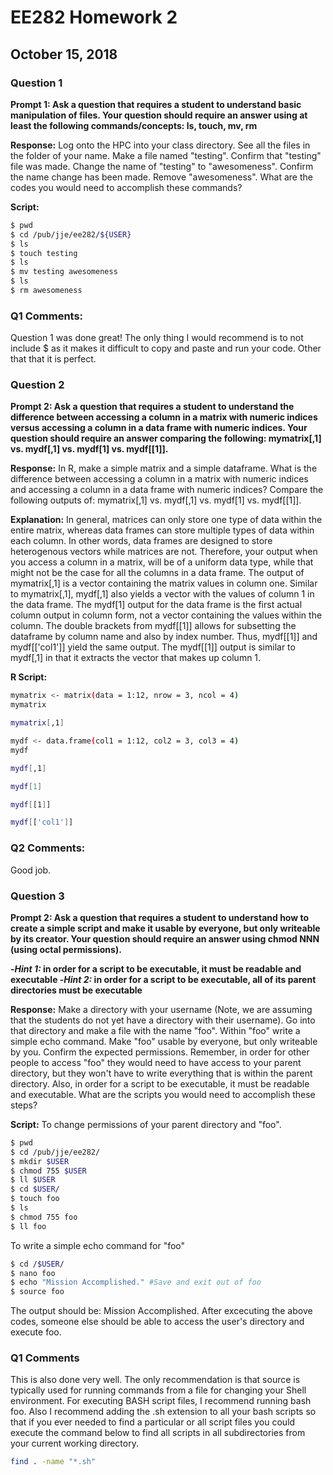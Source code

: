 # EE282 Homework 2 
## October 15, 2018

### Question 1
**Prompt 1: Ask a question that requires a student to understand basic manipulation of files. Your question should require an answer using at least the following commands/concepts: ls, touch, mv, rm**

**Response:** Log onto the HPC into your class directory. See all the files in the folder of your name. Make a file named "testing". Confirm that "testing" file was made. Change the name of "testing" to "awesomeness". Confirm the name change has been made. Remove "awesomeness". What are the codes you would need to accomplish these commands?

**Script:**

```sh
$ pwd
$ cd /pub/jje/ee282/${USER}
$ ls
$ touch testing
$ ls
$ mv testing awesomeness
$ ls
$ rm awesomeness
```
### Q1 Comments:
Question 1 was done great! The only thing I would recommend is to not include $ as it makes it difficult to copy and paste and run your code. Other that that it is perfect.

### Question 2
**Prompt 2: Ask a question that requires a student to understand the difference between accessing a column in a matrix with numeric indices versus accessing a column in a data frame with numeric indices. Your question should require an answer comparing the following: mymatrix[,1] vs. mydf[,1] vs. mydf[1] vs. mydf[[1]].**

**Response:** In R, make a simple matrix and a simple dataframe. What is the difference between accessing a column in a matrix with numeric indices and accessing a column in a data frame with numeric indices? Compare the following outputs of: mymatrix[,1] vs. mydf[,1] vs. mydf[1] vs. mydf[[1]].

**Explanation:** In general, matrices can only store one type of data within the entire matrix, whereas data frames can store multiple types of data within each column. In other words, data frames are designed to store heterogenous vectors while matrices are not. Therefore, your output when you access a column in a matrix, will be of a uniform data type, while that might not be the case for all the columns in a data frame.
  The output of mymatrix[,1] is a vector containing the matrix values in column one. Similar to mymatrix[,1], mydf[,1] also yields a vector with the values of column 1 in the data frame. The mydf[1] output for the data frame is the first actual column output in column form, not a vector containing the values within the column. The double brackets from mydf[[1]] allows for subsetting the dataframe by column name and also by index number. Thus, mydf[[1]] and mydf[['col1']] yield the same output. The mydf[[1]] output is similar to mydf[,1] in that it extracts the vector that makes up column 1. 

**R Script:**

```sh
mymatrix <- matrix(data = 1:12, nrow = 3, ncol = 4)
mymatrix

mymatrix[,1]

mydf <- data.frame(col1 = 1:12, col2 = 3, col3 = 4)
mydf

mydf[,1]

mydf[1]

mydf[[1]]

mydf[['col1']]

```

### Q2 Comments:

Good job.

### Question 3

**Prompt 2: Ask a question that requires a student to understand how to create a simple script and make it usable by everyone, but only writeable by its creator. Your question should require an answer using chmod NNN (using octal permissions).**

**-*Hint 1:* in order for a script to be executable, it must be readable and executable
-*Hint 2:* in order for a script to be executable, all of its parent directories must be executable**

**Response:** Make a directory with your username (Note, we are assuming that the students do not yet have a directory with their username). Go into that directory and make a file with the name "foo". Within "foo" write a simple echo command. Make "foo" usable by everyone, but only writeable by you. Confirm the expected permissions. Remember, in order for other people to access "foo" they would need to have access to your parent directory, but they won't have to write everything that is within the parent directory. Also, in order for a script to be executable, it must be readable and executable. What are the scripts you would need to accomplish these steps?

**Script:**
To change permissions of your parent directory and "foo".
```sh
$ pwd
$ cd /pub/jje/ee282/
$ mkdir $USER
$ chmod 755 $USER
$ ll $USER
$ cd $USER/
$ touch foo
$ ls
$ chmod 755 foo
$ ll foo
```

To write a simple echo command for "foo"
```sh
$ cd /$USER/
$ nano foo
$ echo "Mission Accomplished." #Save and exit out of foo
$ source foo
```
The output should be: Mission Accomplished. After excecuting the above codes, someone else should be able to access the user's directory and execute foo. 

### Q1 Comments
This is also done very well. The only recommendation is that source is typically used for running commands from a file for changing your Shell environment. For executing BASH script files, I recommend running bash foo. Also I recommend adding the .sh extension to all your bash scripts so that if you ever needed to find a particular or all script files you could execute the command below to find all scripts in all subdirectories from your current working directory.

```sh
find . -name "*.sh"
```
